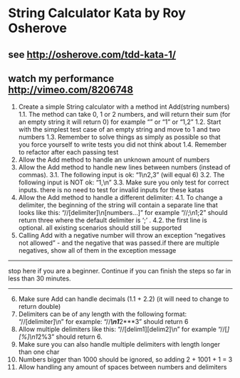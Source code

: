 # String Calculator Kata by Roy Osherove
## see http://osherove.com/tdd-kata-1/
## watch my performance http://vimeo.com/8206748

1. Create a simple String calculator with a method int Add(string numbers)
1.1. The method can take 0, 1 or 2 numbers, and will return their sum (for an empty string it will return 0) for example “” or “1” or “1,2”
1.2. Start with the simplest test case of an empty string and move to 1 and two numbers
1.3. Remember to solve things as simply as possible so that you force yourself to write tests you did not think about
1.4. Remember to refactor after each passing test
2. Allow the Add method to handle an unknown amount of numbers
3. Allow the Add method to handle new lines between numbers (instead of commas).
3.1. The following input is ok:  “1\n2,3”  (will equal 6)
3.2. The following input is NOT ok:  “1,\n” 
3.3. Make sure you only test for correct inputs. there is no need to test for invalid inputs for these katas
4. Allow the Add method to handle a different delimiter:
4.1. To change a delimiter, the beginning of the string will contain a separate line that looks like this:   “//[delimiter]\n[numbers…]” for example “//;\n1;2” should return three where the default delimiter is ‘;’ .
4.2. the first line is optional. all existing scenarios should still be supported
5. Calling Add with a negative number will throw an exception “negatives not allowed” - and the negative that was passed.if there are multiple negatives, show all of them in the exception message
***
stop here if you are a beginner. Continue if you can finish the steps so far in less than 30 minutes.
***
6. Make sure Add can handle decimals (1.1 + 2.2) (it will need to change to return double)
7. Delimiters can be of any length with the following format:  “//[delimiter]\n” for example: “//***\n1***2***3” should return 6
8. Allow multiple delimiters like this:  “//[delim1][delim2]\n” for example “//[*][%]\n1*2%3” should return 6.
9. Make sure you can also handle multiple delimiters with length longer than one char
10. Numbers bigger than 1000 should be ignored, so adding 2 + 1001 + 1 = 3
11. Allow handling any amount of spaces between numbers and delimiters
